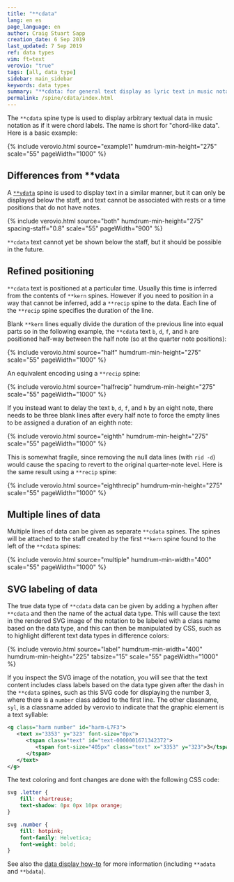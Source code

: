 ```yaml
---
title: "**cdata"
lang: en es
page_language: en
author: Craig Stuart Sapp
creation_date: 6 Sep 2019
last_updated: 7 Sep 2019
ref: data types
vim: ft=text
verovio: "true"
tags: [all, data_type]
sidebar: main_sidebar
keywords: data types
summary: "**cdata: for general text display as lyric text in music notation."
permalink: /spine/cdata/index.html
---
```


The `**cdata` spine type is used to display arbitrary textual data
in music notation as if it were chord labels.  The name is short
for "chord-like data".  Here is a basic example:


{% include verovio.html
	source="example1"
	humdrum-min-height="275"
	scale="55"
	pageWidth="1000"
%}
<script type="application/x-humdrum" id="example1">
**kern	**cdata
*M4/4	*
=1	=1
4c	a
4g	b
2c	c
.	d
=	=
4e	e
4r	f
2c	g
.	h
=	=
*-	*-
</script>


## Differences from **vdata ##

A [`**vdata`](/spine/vdata) spine is used to display text in a similar manner, but it can
only be displayed below the staff, and text cannot be associated with rests or a time positions
that do not have notes. 

{% include verovio.html
	source="both"
	humdrum-min-height="275"
	spacing-staff="0.8"
	scale="55"
	pageWidth="900"
%}
<script type="application/x-humdrum" id="both">
**kern	**vdata	**cdata
*M4/4	*	*
=1	=1	=1
4B	vdata:	cdata:
4c	a	1
2g	b	2
.	c	3
=2	=2	=2
4f	d	4
4r	e	5
4d	f	6
4c	g	7
==	==	==
*-	*-	*-
</script>


`**cdata` text cannot yet be shown below the staff, but it should be possible in the future.

## Refined positioning ##

`**cdata` text is positioned at a particular time.  Usually this time is inferred from the
contents of `**kern` spines.  However if you need to position in a way that cannot be
inferred, add a `**recip` spine to the data.  Each line of the `**recip` spine specifies
the duration of the line.

Blank `**kern` lines equally divide the duration of the previous
line into equal parts so in the following example, the `**cdata`
text `b`, `d`, `f`, and `h` are positioned half-way between the
half note (so at the quarter note positions):

{% include verovio.html
	source="half"
	humdrum-min-height="275"
	scale="55"
	pageWidth="1000"
%}
<script type="application/x-humdrum" id="half">
**kern	**cdata
*M4/4	*
=1	=1
2c	a
.	b
2d	c
.	d
=	=
2e	e
.	f
2c	g
.	h
=	=
*-	*-
</script>

An equivalent encoding using a `**recip` spine:

{% include verovio.html
	source="halfrecip"
	humdrum-min-height="275"
	scale="55"
	pageWidth="1000"
%}
<script type="application/x-humdrum" id="halfrecip">
**recip	**kern	**cdata
*	*M4/4	*
=1	=1	=1
4	2c	a
4	.	b
4	2d	c
4	.	d
=	=	=
4	2e	e
4	.	f
4	2c	g
4	.	h
=	=	=
*-	*-	*-
</script>

If you instead want to delay the text `b`, `d`, `f`, and `h` by an eight note, there needs
to be three blank lines after every half note to force the empty lines to be assigned
a duration of an eighth note:

{% include verovio.html
	source="eighth"
	humdrum-min-height="275"
	scale="55"
	pageWidth="1000"
%}
<script type="application/x-humdrum" id="eighth">
**kern	**cdata
*M4/4	*
=1	=1
2c	a
.	.
.	.
.	b
2d	c
.	.
.	.
.	d
=	=
2e	e
.	.
.	.
.	f
2c	g
.	.
.	.
.	h
=	=
*-	*-
</script>

This is somewhat fragile, since removing the null data lines (with `rid -d`) would cause the spacing
to revert to the original quarter-note level.  Here is the same result using a `**recip` spine:

{% include verovio.html
	source="eighthrecip"
	humdrum-min-height="275"
	scale="55"
	pageWidth="1000"
%}
<script type="application/x-humdrum" id="eighthrecip">
**recip	**kern	**cdata
*	*M4/4	*
=1	=1	=1
4.	2c	a
8	.	b
4.	2d	c
8	.	d
=	=	=
4.	2e	e
8	.	f
4.	2c	g
8	.	h
=	=	=
*-	*-	*-
</script>


## Multiple lines of data ##

Multiple lines of data can be given as separate `**cdata` spines.  The spines will be attached
to the staff created by the first `**kern` spine found to the left of the `**cdata` spines:

{% include verovio.html
	source="multiple"
	humdrum-min-width="400"
	scale="55"
	pageWidth="1000"
%}
<script type="application/x-humdrum" id="multiple">
**kern	**cdata	**cdata	**kern	**cdata	**cdata
*M4/4	*	*	*M4/4	*	*
=1	=1	=1	=1	=1	=1
4.B	1st:	2nd:	4.dd	1st:	2nd:
8c	a	e	8ee	1	5
4g	b	f	4dd	2	6
4d	c	g	4b	3	7
=2	=2	=2	=2	=2	=2
1f	d	h	1a	4	8
==	==	==	==	==	==
*-	*-	*-	*-	*-	*-
</script>


## SVG labeling of data ##

The true data type of `**cdata` data can be given by adding a
hyphen after `**cdata` and then the name of the actual data type.
This will cause the text in the rendered SVG image of the notation
to be labeled with a class name based on the data type, and this
can then be manipulated by CSS, such as to highlight different
text data types in difference colors:


{% include verovio.html
	source="label"
	humdrum-min-width="400"
	humdrum-min-height="225"
	tabsize="15"
	scale="55"
	pageWidth="1000"
%}
<script type="application/x-humdrum" id="label">
**kern	**cdata-letter	**cdata-number
*M4/4	*	*
=1	=1	=1
4B	1st:	2nd:
4c	a	1
4g	b	2
4d	c	3
=2	=2	=2
1f	d	4
==	==	==
*-	*-	*-
</script>

If you inspect the SVG image of the notation, you will see that the
text content includes class labels based on the data type given
after the dash in the `**cdata` spines, such as this SVG code for
displaying the number 3, where there is a `number` class added to
the first line. The other classname, `syl`, is a classname added
by verovio to indicate that the graphic element is a text syllable:

```xml
<g class="harm number" id="harm-L7F3">
   <text x="3353" y="323" font-size="0px">
      <tspan class="text" id="text-0000001671342372">
         <tspan font-size="405px" class="text" x="3353" y="323">3</tspan>
      </tspan>
   </text>
</g>
```


The text coloring and font changes are done with the following CSS code:


```css
svg .letter {
	fill: chartreuse;
  	text-shadow: 0px 0px 10px orange;
}

svg .number {
	fill: hotpink;
	font-family: Helvetica;
	font-weight: bold;
}
```


<style>
svg .letter {
	fill: chartreuse;
  	text-shadow: 0px 0px 10px orange;

}
svg .number {
	fill: hotpink;
	font-family: Helvetica;
	font-weight: bold;
}
</style>

See also the [data display how-to](/howto/data-display) for more information (including `**adata` and `**bdata`).






